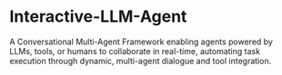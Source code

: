 # Interactive-LLM-Agent
A Conversational Multi-Agent Framework enabling agents powered by LLMs, tools, or humans to collaborate in real-time, automating task execution through dynamic, multi-agent dialogue and tool integration.
